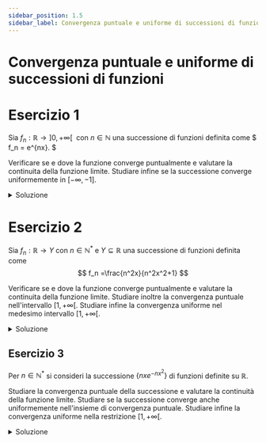 ```yaml
---
sidebar_position: 1.5
sidebar_label: Convergenza puntuale e uniforme di successioni di funzioni
---
```


# Convergenza puntuale e uniforme di successioni di funzioni

# Esercizio 1

Sia $f_n: \mathbb{R} \to ]0,+\infty[\;$ con $n \in \mathbb{N}$ una successione di funzioni definita come
$
f_n = e^{nx}.
$

Verificare se e dove la funzione converge puntualmente e valutare la continuita della funzione limite.
Studiare infine se la successione converge uniformemente in $[-\infty,-1]$.

<details>
<summary>Soluzione</summary>

#### Convergenza puntuale
Consideriamo il limite:
$$
\lim_{n \to \infty} f_n=\lim_{n \to \infty} e^{nx}
$$

Dobbiamo studiare questo limite al variare di $x$, che può essere considerato come un parametro reale.

- Quando $x \gt 0$, il limite è uguale a $+\infty$ e quindi la funzione $e^{nx}$ diverge.
- Quando $x = 0$, il limite è uguale a $1$.
- Quando $ x \leq 0$, il limite è uguale a $0$.

Possiamo quindi concludere che la successione converge puntualmente alla funzione 
$$ 
F =
\begin{cases}
0 & \text{se } x \leq 0\\
1 & \text{se } x = 0\\    
\end{cases}
$$

e il suo insieme di convergenza puntuale è $[-\infty,0]$.

Nonostante tutte le funzioni $e^{nx}$ siano continue in tutto $\mathbb{R}$, e a maggior ragione in $[-\infty,0]$, la funzione limite $F$ non è continua in $x=0$.


#### Convergenza uniforme

Nell'intervallo $[-\infty,-1]$ la successioni converge puntualmente, come abbiamo appena mostrato, e la funzione limite 
$F$ è continua. La successione in questo intervallo può quindi convergere uniformemente.

Consideriamo la successione
$$
g_n(x) = \left\lvert f_n - F \right\rvert = \left\lvert e^{nx} \right\rvert = e^{nx} 
$$

e cerco il suo massimo studiando la derivata prima:
$$
g_n'(x) = ne^{nx} \gt 0
$$

Sono tutte funzioni monotone crescenti. Il massimo assoluto si avrà quindi nell'estremo destro dell'intervallo, ovvero in $x=-1$:
$$
S_n = g_n(-1) = e^{-n}
$$

e valuto il valore della successione $S_n$ per $n \to \infty$:
$$
\lim_{n \to \infty} S_n = \lim_{n \to \infty} e^{-n} = 0
$$

Dunque la successione converge uniformemente a $0$ in $[-\infty,-1]$ e si scrive $f_n \rightrightarrows 0$ in $[-\infty,-1]$.



</details>



# Esercizio 2
Sia $f_n: \mathbb{R} \to Y$ con $n \in \mathbb{N^*}$ e $Y \subseteq \mathbb{R}$ una successione di funzioni definita come
$$
f_n =\frac{n^2x}{n^2x^2+1}
$$

Verificare se e dove la funzione converge puntualmente e valutare la continuita della funzione limite.
Studiare inoltre la convergenza puntuale nell'intervallo $[1,+\infty[$.
Studiare infine la convergenza uniforme nel medesimo intervallo $[1,+\infty[$.



<details>
<summary>Soluzione</summary>

#### Convergenza puntuale

Notiamo che tutte le funzioni $f_1, f_2, \dots, f_n$ sono definite e continue in tutto $\mathbb{R}$.

Consideriamo il limite:
$$
\lim_{n \to \infty} f_n=\lim_{n \to \infty} \frac{n^2x}{n^2x^2+1}
$$

- Quando $x = 0$, il limite è uguale a $0$. (Infatti $x$ è esattamente uguale a $0$, non ci sono problemi di indeterminazione).
- Quando $x \neq 0$, il limite è uguale a $\frac{1}{x}$.

La successione di funzioni $f_n$ converge puntualmente alla funzione
$$ 
F(x) =
\begin{cases}
0 & \text{se } x = 0\\
\frac{1}{x} & \text{se } x \neq 0\\
\end{cases}
$$
e si scrive $f_n \to F(x)$ in $\mathbb{R}$, ovvero $f_n$ converge puntualmente a $F(x)$ in tutto $\mathbb{R}$, che è l'insieme di convergenza puntuale.

Nonostante le funzioni $f_n$ siano continue in tutto $\mathbb{R}$, la funzione limite $F(x)$ non è continua, infatti nel punto $x=0$ si ha un punto di discontinuità di seconda specie.

Nell'intervallo $[1,+\infty[$ la successione converge puntualmente alla funzione $F(x)=\frac{1}{x}$, che è continua in tutto l'intervallo.


#### Convergenza uniforme

Per quanto appena detto, nell'intervallo $[1,+\infty[$ la successione può convergere uniformemente.

Consideriamo, nell'intervallo, la successione:
$$
\begin{align*}
    g_n{x} &= \left\lvert f_n - F \right\rvert = \left\lvert\frac{n^2x}{n^2x^2+1} - \frac{1}{x} \right\rvert\\
    &= \frac{1}{x(n^2x^2+1)}
\end{align*}
$$

e cerco il suo massimo studiando la derivata prima:
$$
g_n'(x) = -\frac{1}{x^2(n^2x^2+1)^2} \lt 0
$$

Sono tutte funzioni monotone decrescenti, dunque cerco il massimo nel limite sinistro dell'intervallo, ovvero in $x=1$:
$$
S_n = g_n(1) = \frac{1}{(n^2+1)}
$$

e valuto il valore della successione $S_n$ per $n \to \infty$:
$$
\lim_{n \to \infty} S_n = \lim_{n \to \infty} \frac{1}{n^2+1} = 0
$$

Dunque la successione converge uniformemente a $F = \frac{1}{x}$ in $[1,+\infty[$ e si scrive $f_n \rightrightarrows \frac{1}{x}$ in $[1,+\infty[$.


</details>



## Esercizio 3

Per $n \in \mathbb{N^*}$ si consideri la successione $\{ nxe^{-nx^2} \}$ di funzioni definite su $\mathbb{R}$.

Studiare la convergenza puntuale della successione e valutare la continuità della funzione limite.
Studiare se la successione converge anche uniformemente nell'insieme di convergenza puntuale.
Studiare infine la convergenza uniforme nella restrizione $[1,+\infty[.$

<details>
<summary>Soluzione</summary>

#### Convergenza puntuale

Consideriamo il limite:
$$
\lim_{n \to \infty} f_n = \lim_{n \to \infty} nxe^{-nx^2}
$$

che è uguale a $0$ per ogni $x \in \mathbb{R}$. Dunque la successione 
converge puntualmente alla funzione $F(x)=0$ in tutto $\mathbb{R}$ e si scrive $f_n \to 0$ in $\mathbb{R}$.

La funzione limite $F(x)=0$ è, evidentemente, continua in tutto $\mathbb{R}$.

#### Convergenza uniforme
Poichè la successione converge puntualmente ed è continua in tutto $\mathbb{R}$, può convergere uniformente in $\mathbb{R}$.

Consideriamo la successione:
$$
g_n(x) = \left\lvert f_n - F \right\rvert = \left\lvert nxe^{-nx^2} \right\rvert 
$$

Che è una famiglia di funzioni pari, ovvero simmetriche per l'asse delle ascisse. Ci limitiamo quindi a studiarle nell'intervallo $[0,+\infty[$, così da poter lavorare senza il valore assoluto.
Si che la derivata prima è:
$$
\begin{align*}
    g_n'(x) &= n(e^{-nx^2} - 2nx^2e^{-nx^2})\\
    & = ne^{-nx^2}(1-2nx^2)
\end{align*}
$$

troviamo che i due punti di massimo assoluto si trovano in $x=\pm \frac{1}{\sqrt{2n}}$. Valutiamo il valore della successione in questi punti:
$$
S_n = g_n\left(\frac{1}{\sqrt{2n}}\right) = \frac{ne^{\frac{-1}{2}}}{\sqrt{2n}}
$$

e valutiamo il valore della successione $S_n$ per $n \to \infty$:
$$
\lim_{n \to \infty} S_n = \lim_{n \to \infty} \frac{ne^{\frac{-1}{2}}}{\sqrt{2n}} = + \infty
$$

Dunque la successione non converge uniformemente in $\mathbb{R}$, ma solo puntualmente.

#### Convergenza uniforme in $[1,+\infty[$
Le considerazioni iniziali, ovviamente, si applicano anche qui, in quanto $[1,+\infty[ \subset \mathbb{R}$.

I punti di massimo precedentemente trovati, $x=\pm \frac{1}{\sqrt{2n}}$, non appartengono all'intervallo. 
Poichè $g_n$ è decrescente in $[1,+\infty[$, il massimo si avrà in $x=1$:

$$
S_n = g_n(1) = ne^{-n}
$$

Valutiamo il valore della successione $S_n$ per $n \to \infty$:
$$
\lim_{n \to \infty} S_n = \lim_{n \to \infty} ne^{-n} = 0
$$

Dunque la successione converge uniformemente a $F(x)=0$ in $[1,+\infty[$ e si scrive $f_n \rightrightarrows 0$ in $[1,+\infty[$.

Poichè $g_n$ è una successione di funzioni pari, la convergenza uniforme vale anche in $]-\infty,-1]$.

</details>